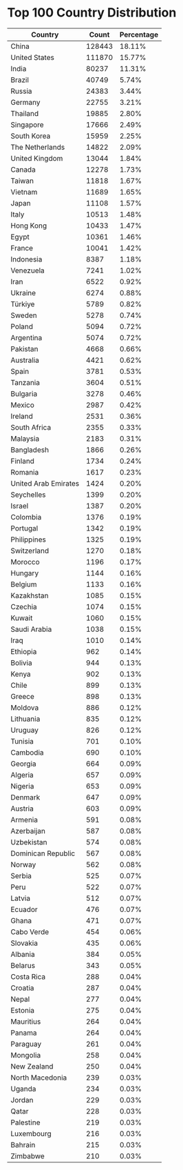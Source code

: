 # Top 100 Country Distribution
| Country | Count | Percentage |
|----|----|----|
| China | 128443 | 18.11% |
| United States | 111870 | 15.77% |
| India | 80237 | 11.31% |
| Brazil | 40749 | 5.74% |
| Russia | 24383 | 3.44% |
| Germany | 22755 | 3.21% |
| Thailand | 19885 | 2.80% |
| Singapore | 17666 | 2.49% |
| South Korea | 15959 | 2.25% |
| The Netherlands | 14822 | 2.09% |
| United Kingdom | 13044 | 1.84% |
| Canada | 12278 | 1.73% |
| Taiwan | 11818 | 1.67% |
| Vietnam | 11689 | 1.65% |
| Japan | 11108 | 1.57% |
| Italy | 10513 | 1.48% |
| Hong Kong | 10433 | 1.47% |
| Egypt | 10361 | 1.46% |
| France | 10041 | 1.42% |
| Indonesia | 8387 | 1.18% |
| Venezuela | 7241 | 1.02% |
| Iran | 6522 | 0.92% |
| Ukraine | 6274 | 0.88% |
| Türkiye | 5789 | 0.82% |
| Sweden | 5278 | 0.74% |
| Poland | 5094 | 0.72% |
| Argentina | 5074 | 0.72% |
| Pakistan | 4668 | 0.66% |
| Australia | 4421 | 0.62% |
| Spain | 3781 | 0.53% |
| Tanzania | 3604 | 0.51% |
| Bulgaria | 3278 | 0.46% |
| Mexico | 2987 | 0.42% |
| Ireland | 2531 | 0.36% |
| South Africa | 2355 | 0.33% |
| Malaysia | 2183 | 0.31% |
| Bangladesh | 1866 | 0.26% |
| Finland | 1734 | 0.24% |
| Romania | 1617 | 0.23% |
| United Arab Emirates | 1424 | 0.20% |
| Seychelles | 1399 | 0.20% |
| Israel | 1387 | 0.20% |
| Colombia | 1376 | 0.19% |
| Portugal | 1342 | 0.19% |
| Philippines | 1325 | 0.19% |
| Switzerland | 1270 | 0.18% |
| Morocco | 1196 | 0.17% |
| Hungary | 1144 | 0.16% |
| Belgium | 1133 | 0.16% |
| Kazakhstan | 1085 | 0.15% |
| Czechia | 1074 | 0.15% |
| Kuwait | 1060 | 0.15% |
| Saudi Arabia | 1038 | 0.15% |
| Iraq | 1010 | 0.14% |
| Ethiopia | 962 | 0.14% |
| Bolivia | 944 | 0.13% |
| Kenya | 902 | 0.13% |
| Chile | 899 | 0.13% |
| Greece | 898 | 0.13% |
| Moldova | 886 | 0.12% |
| Lithuania | 835 | 0.12% |
| Uruguay | 826 | 0.12% |
| Tunisia | 701 | 0.10% |
| Cambodia | 690 | 0.10% |
| Georgia | 664 | 0.09% |
| Algeria | 657 | 0.09% |
| Nigeria | 653 | 0.09% |
| Denmark | 647 | 0.09% |
| Austria | 603 | 0.09% |
| Armenia | 591 | 0.08% |
| Azerbaijan | 587 | 0.08% |
| Uzbekistan | 574 | 0.08% |
| Dominican Republic | 567 | 0.08% |
| Norway | 562 | 0.08% |
| Serbia | 525 | 0.07% |
| Peru | 522 | 0.07% |
| Latvia | 512 | 0.07% |
| Ecuador | 476 | 0.07% |
| Ghana | 471 | 0.07% |
| Cabo Verde | 454 | 0.06% |
| Slovakia | 435 | 0.06% |
| Albania | 384 | 0.05% |
| Belarus | 343 | 0.05% |
| Costa Rica | 288 | 0.04% |
| Croatia | 287 | 0.04% |
| Nepal | 277 | 0.04% |
| Estonia | 275 | 0.04% |
| Mauritius | 264 | 0.04% |
| Panama | 264 | 0.04% |
| Paraguay | 261 | 0.04% |
| Mongolia | 258 | 0.04% |
| New Zealand | 250 | 0.04% |
| North Macedonia | 239 | 0.03% |
| Uganda | 234 | 0.03% |
| Jordan | 229 | 0.03% |
| Qatar | 228 | 0.03% |
| Palestine | 219 | 0.03% |
| Luxembourg | 216 | 0.03% |
| Bahrain | 215 | 0.03% |
| Zimbabwe | 210 | 0.03% |
